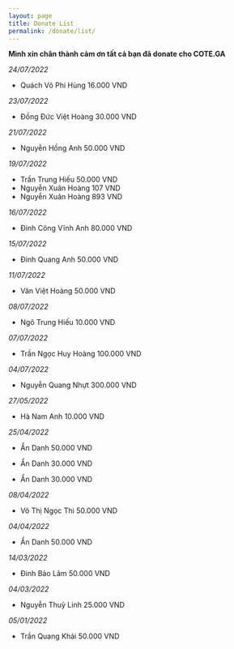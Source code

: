```yaml
---
layout: page
title: Donate List
permalink: /donate/list/
---
```


**Mình xin chân thành cảm ơn tất cả bạn đã donate cho COTE.GA**

*24/07/2022*

- Quách Võ Phi Hùng 16.000 VND

*23/07/2022*

- Đồng Đức Việt Hoàng 30.000 VND

*21/07/2022*

- Nguyễn Hồng Anh 50.000 VND

*19/07/2022*

- Trần Trung Hiếu 50.000 VND
- Nguyễn Xuân Hoàng 107 VND
- Nguyễn Xuân Hoàng 893 VND

*16/07/2022*

- Đinh Công Vĩnh Anh 80.000 VND

*15/07/2022*

- Đinh Quang Anh 50.000 VND

*11/07/2022*

- Văn Việt Hoàng 50.000 VND

*08/07/2022*

- Ngô Trung Hiếu 10.000 VND

*07/07/2022*

- Trần Ngọc Huy Hoàng 100.000 VND

*04/07/2022*

- Nguyễn Quang Nhựt 300.000 VND

*27/05/2022*

- Hà Nam Anh 10.000 VND

*25/04/2022*

- Ẩn Danh 50.000 VND

- Ẩn Danh 30.000 VND

- Ẩn Danh 30.000 VND

*08/04/2022*

- Võ Thị Ngọc Thi 50.000 VND

*04/04/2022*

- Ẩn Danh 50.000 VND

*14/03/2022*

- Đinh Bảo Lâm 50.000 VND

*04/03/2022*

- Nguyễn Thuỳ Linh 25.000 VND

*05/01/2022*

- Trần Quang Khải 50.000 VND
